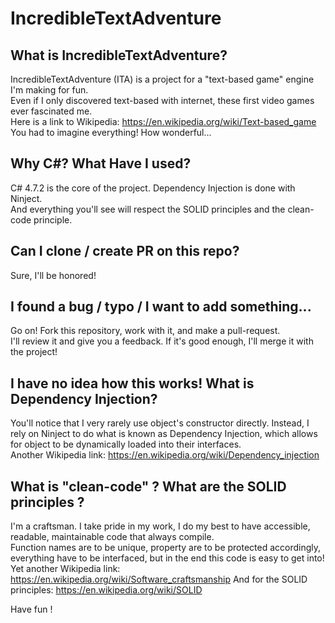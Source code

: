 # IncredibleTextAdventure

## What is IncredibleTextAdventure?
IncredibleTextAdventure (ITA) is a project for a "text-based game" engine I'm making for fun.\
Even if I only discovered text-based with internet, these first video games ever fascinated me.\
Here is a link to Wikipedia: https://en.wikipedia.org/wiki/Text-based_game \
You had to imagine everything! How wonderful...

## Why C#? What Have I used?
C# 4.7.2 is the core of the project. Dependency Injection is done with Ninject.\
And everything you'll see will respect the SOLID principles and the clean-code principle.

## Can I clone / create PR on this repo?
Sure, I'll be honored!

## I found a bug / typo / I want to add something...
Go on! Fork this repository, work with it, and make a pull-request.\
I'll review it and give you a feedback. If it's good enough, I'll merge it with the project!

## I have no idea how this works! What is Dependency Injection? 
You'll notice that I very rarely use object's constructor directly. Instead, I rely on Ninject to do what is known as Dependency Injection, which allows for object to be dynamically loaded into their interfaces. \
Another Wikipedia link: https://en.wikipedia.org/wiki/Dependency_injection

## What is "clean-code" ? What are the SOLID principles ?
I'm a craftsman. I take pride in my work, I do my best to have accessible, readable, maintainable code that always compile. \
Function names are to be unique, property are to be protected accordingly, everything have to be interfaced, but in the end this code is easy to get into! \
Yet another Wikipedia link: https://en.wikipedia.org/wiki/Software_craftsmanship
And for the SOLID principles: https://en.wikipedia.org/wiki/SOLID

Have fun !
